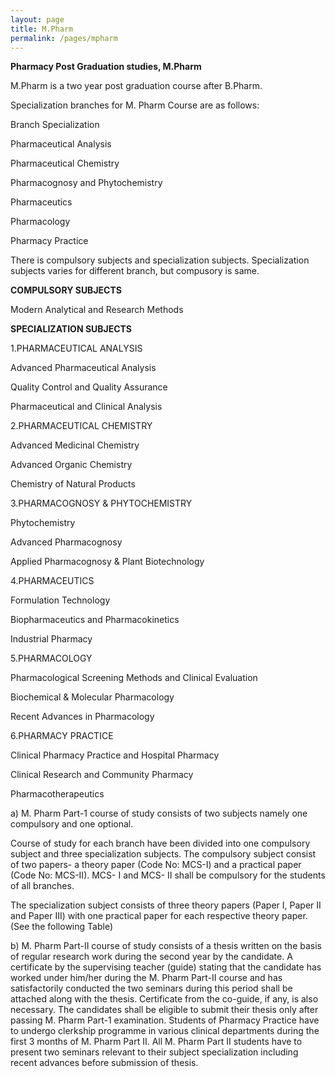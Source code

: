 ```yaml
---
layout: page
title: M.Pharm
permalink: /pages/mpharm
---
```


**Pharmacy Post Graduation studies, M.Pharm**


M.Pharm is a two year post graduation course after B.Pharm.


Specialization branches for M. Pharm Course are as follows:

Branch Specialization

Pharmaceutical Analysis

Pharmaceutical Chemistry

Pharmacognosy and Phytochemistry

Pharmaceutics

Pharmacology

Pharmacy Practice 

There is compulsory subjects and specialization subjects. Specialization subjects varies for different branch, but compusory is same.




**COMPULSORY SUBJECTS**

Modern Analytical and Research Methods



**SPECIALIZATION SUBJECTS**

1.PHARMACEUTICAL ANALYSIS

Advanced Pharmaceutical Analysis 

Quality Control and Quality Assurance 

Pharmaceutical and Clinical Analysis 

2.PHARMACEUTICAL CHEMISTRY 

Advanced Medicinal Chemistry

Advanced Organic Chemistry

Chemistry of Natural Products 

3.PHARMACOGNOSY & PHYTOCHEMISTRY 

Phytochemistry 

Advanced Pharmacognosy

Applied Pharmacognosy & Plant Biotechnology 

4.PHARMACEUTICS 

Formulation Technology 

Biopharmaceutics and Pharmacokinetics 

Industrial Pharmacy 

5.PHARMACOLOGY

Pharmacological Screening Methods and
Clinical Evaluation 

Biochemical & Molecular Pharmacology 

Recent Advances in Pharmacology

6.PHARMACY PRACTICE

Clinical Pharmacy Practice and Hospital Pharmacy

Clinical Research and Community Pharmacy

Pharmacotherapeutics






a) M. Pharm Part-1 course of study consists of two subjects namely one compulsory
and one optional.

Course of study for each branch have been divided into one compulsory subject and three
specialization subjects. The compulsory subject consist of two papers- a theory paper (Code
No: MCS-I) and a practical paper (Code No: MCS-II). MCS- I and MCS- II shall be
compulsory for the students of all branches.

The specialization subject consists of three theory papers (Paper I, Paper II and Paper III)
with one practical paper for each respective theory paper. (See the following Table)

b) M. Pharm Part-II course of study consists of a thesis written on the basis of regular
research work during the second year by the candidate. A certificate by the supervising 
teacher (guide) stating that the candidate has worked under him/her during the M. Pharm
Part-II course and has satisfactorily conducted the two seminars during this period shall be
attached along with the thesis. Certificate from the co-guide, if any, is also necessary.
The candidates shall be eligible to submit their thesis only after passing M. Pharm Part-1
examination. Students of Pharmacy Practice have to undergo clerkship programme in various
clinical departments during the first 3 months of M. Pharm Part II.
All M. Pharm Part II students have to present two seminars relevant to their subject
specialization including recent advances before submission of thesis. 
